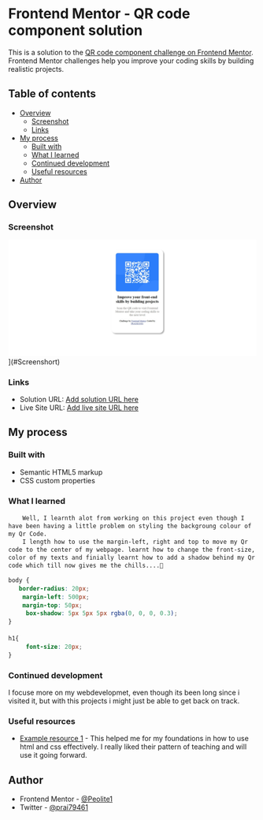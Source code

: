 # Frontend Mentor - QR code component solution

This is a solution to the [QR code component challenge on Frontend Mentor](https://www.frontendmentor.io/challenges/qr-code-component-iux_sIO_H). Frontend Mentor challenges help you improve your coding skills by building realistic projects. 

## Table of contents

- [Overview](#overview)
  - [Screenshot](#screenshot)
  - [Links](#links)
- [My process](#my-process)
  - [Built with](#built-with)
  - [What I learned](#what-i-learned)
  - [Continued development](#continued-development)
  - [Useful resources](#useful-resources)
- [Author](#author)


## Overview

### Screenshot

![Qr code](Screenshort-1.jpeg)](#Screenshort) 

### Links

- Solution URL: [Add solution URL here](https://github.com/Peolite1/Qr_code.git)
- Live Site URL: [Add live site URL here](https://peolite1.github.io/Qr_code/)

## My process

### Built with

- Semantic HTML5 markup
- CSS custom properties

### What I learned
        Well, I learnth alot from working on this project even though I have been having a little problem on styling the backgroung colour of my Qr Code.
        I length how to use the margin-left, right and top to move my Qr code to the center of my webpage. learnt how to change the front-size, color of my texts and finially learnt how to add a shadow behind my Qr code which till now gives me the chills....🥶


```css
body {
   border-radius: 20px;
    margin-left: 500px;
    margin-top: 50px;
     box-shadow: 5px 5px 5px rgba(0, 0, 0, 0.3);
}

h1{
     font-size: 20px;
}
```

### Continued development
I focuse more on my webdevelopmet, even though its been long since i visited it, but with this projects i might just be able to get back on track.

### Useful resources

- [Example resource 1](https://www.coursera.org/) - This helped me for my foundations in how to use html and css effectively. I really liked their pattern of teaching and will use it going forward.

## Author
- Frontend Mentor - [@Peolite1](https://www.frontendmentor.io/profile/Peolite1)
- Twitter - [@prai79461](https://x.com/prai79461)

